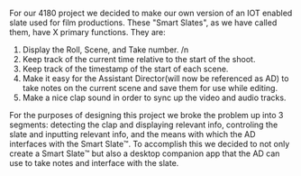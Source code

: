 For our 4180 project we decided to make our own version of an IOT enabled slate used for film productions. These "Smart Slates", as we have called them, have X primary functions.
They are:

1) Display the Roll, Scene, and Take number. /n
2) Keep track of the current time relative to the start of the shoot.
3) Keep track of the timestamp of the start of each scene.
4) Make it easy for the Assistant Director(will now be referenced as AD) to take notes on the current scene and save them for use while editing.
5) Make a nice clap sound in order to sync up the video and audio tracks.

For the purposes of designing this project we broke the problem up into 3 segments: detecting the clap and displaying relevant info, controling the slate and inputting relevant info, and the means with which the AD interfaces with the Smart Slate™️. To accomplish this we decided to not only create a Smart Slate™️ but also a desktop companion app that the AD can use to take notes and interface with the slate.
